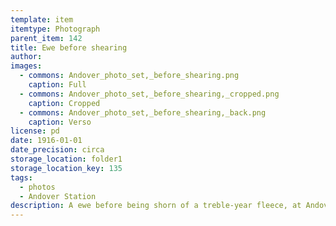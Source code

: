 ```yaml
---
template: item
itemtype: Photograph
parent_item: 142
title: Ewe before shearing
author: 
images:
  - commons: Andover_photo_set,_before_shearing.png
    caption: Full
  - commons: Andover_photo_set,_before_shearing,_cropped.png
    caption: Cropped
  - commons: Andover_photo_set,_before_shearing,_back.png
    caption: Verso
license: pd
date: 1916-01-01
date_precision: circa
storage_location: folder1
storage_location_key: 135
tags:
  - photos
  - Andover Station
description: A ewe before being shorn of a treble-year fleece, at Andover Station.
---
```

